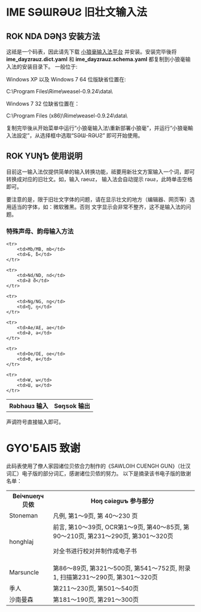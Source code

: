 IME SƏƜRƏUƧ 旧壮文输入法
========================


ROK NDA DƏŊЗ 安装方法
---------------------

这祗是一个码表，因此请先下载 [小狼毫输入法平台](http://dl.bintray.com/lotem/rime/weasel-0.9.24.0-installer.exe?direct)
并安装。安装完毕後将 **ime_dayzrauz.dict.yaml** 和 **ime_dayzrauz.schema.yaml** 都复制到小狼毫输入法的安装目录下。
一般位于:

Windows XP 以及 Windows 7 64 位版缺省位置在:

C:\Program Files\Rime\weasel-0.9.24\data\

Windows 7 32 位缺省位置在：

C:\Program Files (x86)\Rime\weasel-0.9.24\data\

复制完毕後从开始菜单中运行“小狼毫输入法\重新部署小狼毫”，并运行“小狼毫輸入法設定”，从选择框中选取“SƏƜ-RƏUƧ”
即可开始使用。



ROK YUŊƄ 使用说明
-----------------

目前这一输入法仅提供简单的输入转换功能，祗要用新壮文方案输入一个词，即可转换成对应的旧壮文。如，输入 raeuz，
输入法会自动提示 rəuƨ，此時单击空格即可。

要注意的是，限于旧壮文字体的问题，请在显示壮文的地方（编辑器、网页等）选用适当的字体，如：微软雅黑。否则
文字显示会非常不整齐，这不是输入法的问题。


### 特殊声母、韵母输入方法

<table>
	<tr>
		<th>Rəbhəuз 输入</th>
		<th>Sөŋƽok 输出</th>
	</tr>

	<tr>
		<td>Mb/MB, mb</td>
		<td>Ƃ, ƃ</td>
	</tr>

	<tr>
		<td>Nd/ND, nd</td>
		<td>Ƌ ƌ</td>
	</tr>

	<tr>
		<td>Ng/NG, ng</td>
		<td>Ŋ, ŋ</td>
	</tr>
	
	<tr>
		<td>Ae/AE, ae</td>
		<td>Ə, ə</td>
	</tr>
	
	<tr>
		<td>Oe/OE, oe</td>
		<td>Ө, ө</td>
	</tr>
	
	<tr>
		<td>W, w</td>
		<td>Ɯ, ɯ</td>
	</tr>
</table>

声调符号直接输入即可。


GYO'ƂAIƼ 致谢
=============

此码表使用了僚人家园诸位贝侬合力制作的《SAWLOIH CUENGH GUN》（壮汉词汇）电子版的部分词汇，感谢诸位贝侬的努力。
以下是摘录该书电子版的致谢名单：

<table>

<tr>
<th>Beiчnueŋч 贝侬</th>
<th>Hoŋ cəiƨguƅ 参与部分</th>
</tr>

<tr>
<td>Stoneman</td>
<td>凡例, 第1～9页, 第 40～230 页</td>
</tr>

<tr>
<td>honghlaj</td>
<td>前言, 第10～39页, OCR第1～9页, 第40～85页, 第90～210页, 第231～290页, 第301～320页<br />

对全书进行校对并制作成电子书

</td>
</tr>

<tr>
<td>Marsuncle</td>
<td>第86～89页, 第321～500页, 第541～752页, 附录1, 扫描第231～290页, 第301～320页</td>
</tr>

<tr>
<td>季人</td>
<td>第211～230页, 第501～540页</td>
</tr>

<tr>
<td>沙南曼森</td>
<td>第181～190页, 第291～300页</td>
</tr>

</table>


